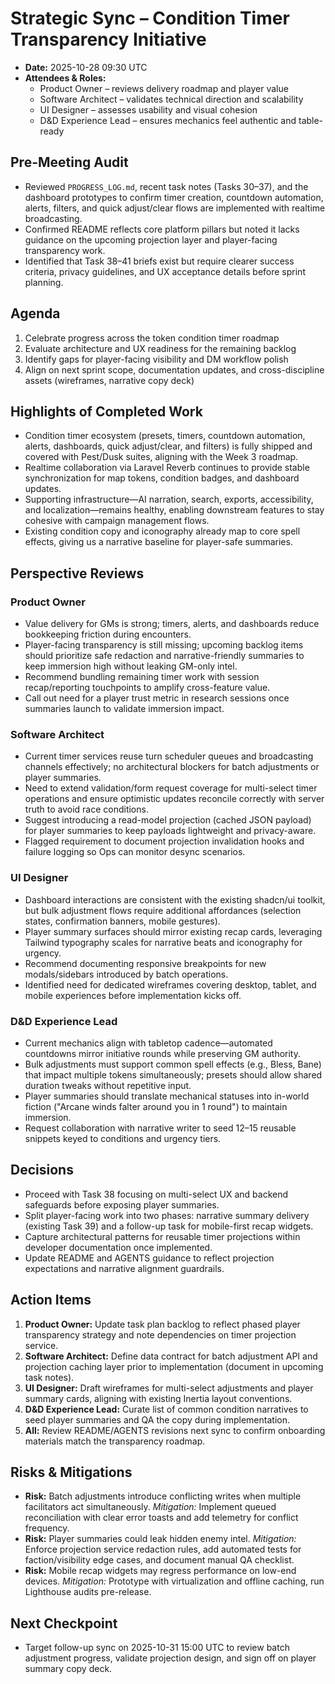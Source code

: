 # Strategic Sync – Condition Timer Transparency Initiative
- **Date:** 2025-10-28 09:30 UTC
- **Attendees & Roles:**
  - Product Owner – reviews delivery roadmap and player value
  - Software Architect – validates technical direction and scalability
  - UI Designer – assesses usability and visual cohesion
  - D&D Experience Lead – ensures mechanics feel authentic and table-ready

## Pre-Meeting Audit
- Reviewed `PROGRESS_LOG.md`, recent task notes (Tasks 30–37), and the dashboard prototypes to confirm timer creation, countdown automation, alerts, filters, and quick adjust/clear flows are implemented with realtime broadcasting.
- Confirmed README reflects core platform pillars but noted it lacks guidance on the upcoming projection layer and player-facing transparency work.
- Identified that Task 38–41 briefs exist but require clearer success criteria, privacy guidelines, and UX acceptance details before sprint planning.

## Agenda
1. Celebrate progress across the token condition timer roadmap
2. Evaluate architecture and UX readiness for the remaining backlog
3. Identify gaps for player-facing visibility and DM workflow polish
4. Align on next sprint scope, documentation updates, and cross-discipline assets (wireframes, narrative copy deck)

## Highlights of Completed Work
- Condition timer ecosystem (presets, timers, countdown automation, alerts, dashboards, quick adjust/clear, and filters) is fully shipped and covered with Pest/Dusk suites, aligning with the Week 3 roadmap.
- Realtime collaboration via Laravel Reverb continues to provide stable synchronization for map tokens, condition badges, and dashboard updates.
- Supporting infrastructure—AI narration, search, exports, accessibility, and localization—remains healthy, enabling downstream features to stay cohesive with campaign management flows.
- Existing condition copy and iconography already map to core spell effects, giving us a narrative baseline for player-safe summaries.

## Perspective Reviews
### Product Owner
- Value delivery for GMs is strong; timers, alerts, and dashboards reduce bookkeeping friction during encounters.
- Player-facing transparency is still missing; upcoming backlog items should prioritize safe redaction and narrative-friendly summaries to keep immersion high without leaking GM-only intel.
- Recommend bundling remaining timer work with session recap/reporting touchpoints to amplify cross-feature value.
- Call out need for a player trust metric in research sessions once summaries launch to validate immersion impact.

### Software Architect
- Current timer services reuse turn scheduler queues and broadcasting channels effectively; no architectural blockers for batch adjustments or player summaries.
- Need to extend validation/form request coverage for multi-select timer operations and ensure optimistic updates reconcile correctly with server truth to avoid race conditions.
- Suggest introducing a read-model projection (cached JSON payload) for player summaries to keep payloads lightweight and privacy-aware.
- Flagged requirement to document projection invalidation hooks and failure logging so Ops can monitor desync scenarios.

### UI Designer
- Dashboard interactions are consistent with the existing shadcn/ui toolkit, but bulk adjustment flows require additional affordances (selection states, confirmation banners, mobile gestures).
- Player summary surfaces should mirror existing recap cards, leveraging Tailwind typography scales for narrative beats and iconography for urgency.
- Recommend documenting responsive breakpoints for new modals/sidebars introduced by batch operations.
- Identified need for dedicated wireframes covering desktop, tablet, and mobile experiences before implementation kicks off.

### D&D Experience Lead
- Current mechanics align with tabletop cadence—automated countdowns mirror initiative rounds while preserving GM authority.
- Bulk adjustments must support common spell effects (e.g., Bless, Bane) that impact multiple tokens simultaneously; presets should allow shared duration tweaks without repetitive input.
- Player summaries should translate mechanical statuses into in-world fiction ("Arcane winds falter around you in 1 round") to maintain immersion.
- Request collaboration with narrative writer to seed 12–15 reusable snippets keyed to conditions and urgency tiers.

## Decisions
- Proceed with Task 38 focusing on multi-select UX and backend safeguards before exposing player summaries.
- Split player-facing work into two phases: narrative summary delivery (existing Task 39) and a follow-up task for mobile-first recap widgets.
- Capture architectural patterns for reusable timer projections within developer documentation once implemented.
- Update README and AGENTS guidance to reflect projection expectations and narrative alignment guardrails.

## Action Items
1. **Product Owner:** Update task plan backlog to reflect phased player transparency strategy and note dependencies on timer projection service.
2. **Software Architect:** Define data contract for batch adjustment API and projection caching layer prior to implementation (document in upcoming task notes).
3. **UI Designer:** Draft wireframes for multi-select adjustments and player summary cards, aligning with existing Inertia layout conventions.
4. **D&D Experience Lead:** Curate list of common condition narratives to seed player summaries and QA the copy during implementation.
5. **All:** Review README/AGENTS revisions next sync to confirm onboarding materials match the transparency roadmap.

## Risks & Mitigations
- **Risk:** Batch adjustments introduce conflicting writes when multiple facilitators act simultaneously. _Mitigation:_ Implement queued reconciliation with clear error toasts and add telemetry for conflict frequency.
- **Risk:** Player summaries could leak hidden enemy intel. _Mitigation:_ Enforce projection service redaction rules, add automated tests for faction/visibility edge cases, and document manual QA checklist.
- **Risk:** Mobile recap widgets may regress performance on low-end devices. _Mitigation:_ Prototype with virtualization and offline caching, run Lighthouse audits pre-release.

## Next Checkpoint
- Target follow-up sync on 2025-10-31 15:00 UTC to review batch adjustment progress, validate projection design, and sign off on player summary copy deck.
